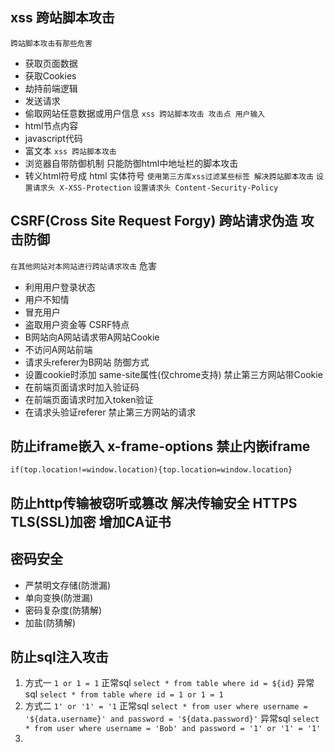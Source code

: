 ## xss 跨站脚本攻击
`跨站脚本攻击有那些危害`
* 获取页面数据
* 获取Cookies
* 劫持前端逻辑
* 发送请求
* 偷取网站任意数据或用户信息
`xss 跨站脚本攻击 攻击点 用户输入`
* html节点内容
* javascript代码
* 富文本
`xss 跨站脚本攻击`
* 浏览器自带防御机制  只能防御html中地址栏的脚本攻击
* 转义html符号成 html 实体符号
`使用第三方库xss过滤某些标签 解决跨站脚本攻击`
`设置请求头 X-XSS-Protection`
`设置请求头 Content-Security-Policy`

## CSRF(Cross Site Request Forgy) 跨站请求伪造 攻击防御
`在其他网站对本网站进行跨站请求攻击`
危害
* 利用用户登录状态
* 用户不知情
* 冒充用户
* 盗取用户资金等
CSRF特点
* B网站向A网站请求带A网站Cookie
* 不访问A网站前端
* 请求头referer为B网站
防御方式
* 设置cookie时添加 same-site属性(仅chrome支持)  禁止第三方网站带Cookie
* 在前端页面请求时加入验证码
* 在前端页面请求时加入token验证
* 在请求头验证referer 禁止第三方网站的请求

## 防止iframe嵌入  x-frame-options 禁止内嵌iframe
`if(top.location!=window.location){top.location=window.location}`

## 防止http传输被窃听或篡改 解决传输安全 HTTPS TLS(SSL)加密 增加CA证书

## 密码安全
* 严禁明文存储(防泄漏)
* 单向变换(防泄漏)
* 密码复杂度(防猜解)
* 加盐(防猜解)

## 防止sql注入攻击
1. 方式一 `1 or 1 = 1`
正常sql `select * from table where id = ${id}`
异常sql `select * from table where id = 1 or 1 = 1`
2. 方式二 `1' or '1' = '1`
正常sql `select * from user where username = '${data.username}' and password = '${data.password}'`
异常sql `select * from user where username = 'Bob' and password = '1' or '1' = '1'`
3. 